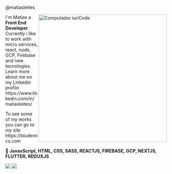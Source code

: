  
@matiasleites 


<img src="https://raw.githubusercontent.com/MicaelliMedeiros/micaellimedeiros/master/image/computer-illustration.png" min-width="400px" max-width="400px" width="400px" align="right" alt="Computador iuriCode">

<p align="left"> 
  I'm Matias a <strong>Front End Developer</strong>.<br>
  Currently i like to work with micro services, react, node, GCP, Firebase and new tecnologies.
  Learn more about me on my Linkedin profile https://www.linkedin.com/in/matiasleites/
</p>

<p align="left"> 
  To see some of my works you can go to my site https://bludemics.com
</p>

<p align="left">
  🦄 <strong>JavasScript, HTML, CSS, SASS, REACTJS, FIREBASE, GCP, NEXTJS, FLUTTER, REDUXJS</strong>
</p>


<p align="left">
  <a href="mailto:matiasleitesg@gmail.com" alt="Gmail" target="blank">
  <img src="https://img.shields.io/badge/-Gmail-FF0000?style=flat-square&labelColor=FF0000&logo=gmail&logoColor=white" /></a>

  <a href="https://www.linkedin.com/in/matiasleites/" alt="Linkedin" target="blank">
  <img src="https://img.shields.io/badge/-Linkedin-0e76a8?style=flat-square&logo=Linkedin&logoColor=white&link"  /></a>

</p>  


